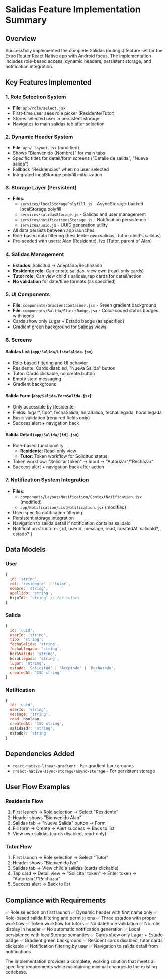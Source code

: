 # Salidas Feature Implementation Summary

## Overview
Successfully implemented the complete Salidas (outings) feature set for the Expo Router React Native app with Android focus. The implementation includes role-based access, dynamic headers, persistent storage, and notification integration.

## Key Features Implemented

### 1. Role Selection System
- **File**: `app/role/select.jsx`
- First-time user sees role picker (Residente/Tutor)
- Stores selected user in persistent storage
- Navigates to main salidas tab after selection

### 2. Dynamic Header System
- **File**: `app/_layout.jsx` (modified)
- Shows "Bienvenido {Nombre}" for main tabs
- Specific titles for detail/form screens ("Detalle de salida", "Nueva salida")
- Fallback "Residencias" when no user selected
- Integrated localStorage polyfill initialization

### 3. Storage Layer (Persistent)
- **Files**: 
  - `services/localStoragePolyfill.js` - AsyncStorage-backed localStorage polyfill
  - `services/salidasStorage.js` - Salidas and user management
  - `services/notificationsStorage.js` - Notification persistence
  - `services/uuid.js` - UUID generation utility
- All data persists between app launches
- Role-based data filtering (Residente: own salidas, Tutor: child's salidas)
- Pre-seeded with users: Alan (Residente), Ivo (Tutor, parent of Alan)

### 4. Salidas Management
- **Estados**: Solicitud → Aceptado/Rechazado
- **Residente role**: Can create salidas, view own (read-only cards)
- **Tutor role**: Can view child's salidas, tap cards for detail/action
- **No validation** for date/time formats (as specified)

### 5. UI Components
- **File**: `components/GradientContainer.jsx` - Green gradient background
- **File**: `components/Salida/StatusBadge.jsx` - Color-coded status badges with icons
- Cards show only Lugar + Estado badge (as specified)
- Gradient green background for Salidas views

### 6. Screens

#### Salidas List (`app/Salida/ListaSalida.jsx`)
- Role-based filtering and UI behavior
- Residente: Cards disabled, "Nueva Salida" button
- Tutor: Cards clickable, no create button
- Empty state messaging
- Gradient background

#### Salida Form (`app/Salida/FormSalida.jsx`)
- Only accessible by Residente
- Fields: lugar*, tipo*, fechaSalida, horaSalida, fechaLlegada, horaLlegada
- Basic validation (required fields only)
- Success alert + navigation back

#### Salida Detail (`app/Salida/[id].jsx`)
- Role-based functionality:
  - **Residente**: Read-only view
  - **Tutor**: Token workflow for Solicitud status
- Token workflow: "Solicitar token" → input → "Autorizar"/"Rechazar"
- Success alert + navigation back after action

### 7. Notification System Integration
- **Files**: 
  - `components/Layout/Notification/ContextNotification.jsx` (modified)
  - `app/Notification/ListNotification.jsx` (modified)
- User-specific notification filtering
- Persistent storage integration
- Navigation to salida detail if notification contains salidaId
- Notification structure: { id, userId, message, read, createdAt, salidaId?, estado? }

## Data Models

### User
```javascript
{
  id: 'string',
  rol: 'residente' | 'tutor',
  nombre: 'string',
  apellido: 'string',
  hijoId?: 'string' // for tutors
}
```

### Salida
```javascript
{
  id: 'uuid',
  userId: 'string',
  tipo: 'string',
  fechaSalida: 'string',
  fechaLlegada: 'string',
  horaSalida: 'string',
  horaLlegada: 'string',
  lugar: 'string',
  estado: 'Solicitud' | 'Aceptado' | 'Rechazado',
  createdAt: 'ISO string'
}
```

### Notification
```javascript
{
  id: 'uuid',
  userId: 'string',
  message: 'string',
  read: boolean,
  createdAt: 'ISO string',
  salidaId?: 'string',
  estado?: 'string'
}
```

## Dependencies Added
- `react-native-linear-gradient` - For gradient backgrounds
- `@react-native-async-storage/async-storage` - For persistent storage

## User Flow Examples

### Residente Flow
1. First launch → Role selection → Select "Residente"
2. Header shows "Bienvenido Alan"
3. Salidas tab → "Nueva Salida" button → Form
4. Fill form → Create → Alert success → Back to list
5. View own salidas (cards disabled, read-only)

### Tutor Flow
1. First launch → Role selection → Select "Tutor"
2. Header shows "Bienvenido Ivo"
3. Salidas tab → View child's salidas (cards clickable)
4. Tap card → Detail view → "Solicitar token" → Enter token → "Autorizar"/"Rechazar"
5. Success alert → Back to list

## Compliance with Requirements
✅ Role selection on first launch
✅ Dynamic header with first name only
✅ Role-based salida filtering and permissions
✅ Three estados with proper workflow
✅ Token workflow for tutors
✅ No date/time validation
✅ No role display in header
✅ No automatic notification generation
✅ Local persistence with localStorage semantics
✅ Cards show only Lugar + Estado badge
✅ Gradient green background
✅ Resident cards disabled, tutor cards clickable
✅ Notification filtering by user
✅ Navigation to salida detail from notifications

The implementation provides a complete, working solution that meets all specified requirements while maintaining minimal changes to the existing codebase.